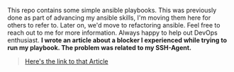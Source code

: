 This repo contains some simple ansible playbooks. This was previously done as part of advancing my ansible skills, I'm moving them here for others to refer to. Later on, we'd move to refactoring ansible. Feel free to reach out to me for more information. Always happy to help out DevOps enthusiast. **I wrote an article about a blocker I experienced while trying to run my playbook. The problem was related to my SSH-Agent.**

> [Here's the link to that Article]()